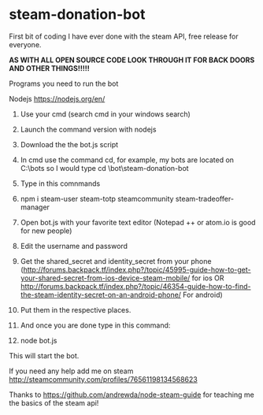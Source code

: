 # steam-donation-bot
First bit of coding I have ever done with the steam API, free release for everyone.

****AS WITH ALL OPEN SOURCE CODE LOOK THROUGH IT FOR BACK DOORS AND OTHER THINGS!!!!!****

Programs you need to run the bot

Nodejs https://nodejs.org/en/

1. Use your cmd (search cmd in your windows search)

2. Launch the command version with nodejs

3. Download the the bot.js script

4. In cmd use the command cd, for example, my bots are located on C:\bots so I would type cd \bot\steam-donation-bot

5. Type in this comnmands

6. npm i steam-user steam-totp steamcommunity steam-tradeoffer-manager

10. Open bot.js with your favorite text editor (Notepad ++ or atom.io is good for new people)

11. Edit the username and password

12. Get the shared_secret and identity_secret from your phone (http://forums.backpack.tf/index.php?/topic/45995-guide-how-to-get-your-shared-secret-from-ios-device-steam-mobile/ for ios OR http://forums.backpack.tf/index.php?/topic/46354-guide-how-to-find-the-steam-identity-secret-on-an-android-phone/ For android)

13. Put them in the respective places.

14. And once you are done type in this command:

15. node bot.js

This will start the bot. 

If you need any help add me on steam http://steamcommunity.com/profiles/76561198134568623

Thanks to https://github.com/andrewda/node-steam-guide for teaching me the basics of the steam api!
